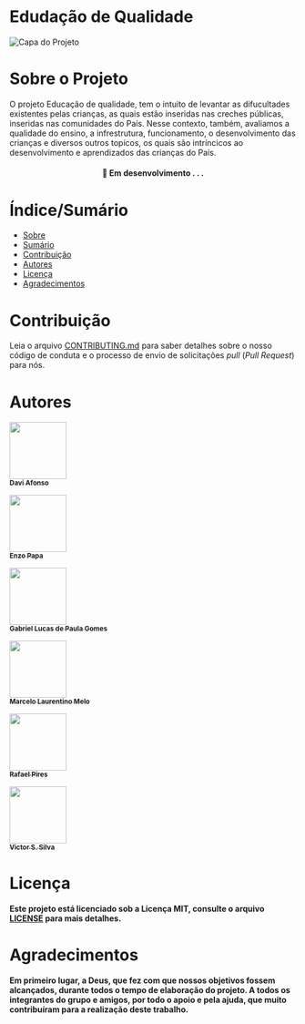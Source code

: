 # Edudação de Qualidade 


![Capa do Projeto](http://www.mpgo.mp.br/portal/imagens/2018/01/17/17_23_37_817_educa%C3%A7%C3%A3o_ensino_infantil_escola_livros.jpg)

# Sobre o Projeto

O projeto Educação de qualidade, tem o intuito de levantar as difucultades existentes pelas crianças, as quais estão inseridas nas creches públicas, inseridas nas comunidades do País. Nesse contexto, também, avaliamos a qualidade do ensino, a infrestrutura, funcionamento, o desenvolvimento das crianças e diversos outros topícos, os quais são intríncicos ao desenvolvimento e aprendizados das crianças do País.

<h4 align="center"> 
	🚧  Em desenvolvimento . . .
</h4>

# Índice/Sumário

* [Sobre](#sobre-o-projeto)
* [Sumário](#índice/sumário)
* [Contribuição](#contribuição)
* [Autores](#autores)
* [Licença](#licença)
* [Agradecimentos](#agradecimentos)


# Contribuição

Leia o arquivo [CONTRIBUTING.md](CONTRIBUTING.md) para saber detalhes sobre o nosso código de conduta e o processo de envio de solicitações *pull* (*Pull Request*) para nós.

# Autores

<a href="https://github.com/DaviAfonso88"><img src="https://avatars.githubusercontent.com/u/89953265?v=4" width="100px;" alt=""/><br /><sub><b>Davi Afonso </b></sub></a>

<a href="https://github.com/EnzoPapa"><img src="https://avatars.githubusercontent.com/u/90208620?s=400&u=a9eed2bb85a6bb6a45af74a4f53ee0e481213bda&v=4" width="100px;" alt=""/><br /><sub><b>Enzo Papa  </b></sub></a> <b> 

<a href="https://github.com/gabriellucas11"><img src="https://avatars.githubusercontent.com/u/86935074?s=400&u=77dfdf29f143ceb6f518b214d871b71442608e23&v=4" width="100px;" alt=""/><br /><sub><b>Gabriel Lucas de Paula Gomes </b></sub></a> <b> 
	
<a href="https://github.com/MarcLaurents"><img src="https://avatars.githubusercontent.com/u/90254883?v=4" width="100px;" alt=""/><br /><sub><b>Marcelo Laurentino Melo </b></sub></a><br /> <b>
	
	
<a href="https://github.com/rehfeld13"><img src="https://avatars.githubusercontent.com/u/88861731?v=4" width="100px;" alt=""/><br /><sub><b>Rafael Pires</b></sub></a><br /> <b> 


<a href="https://github.com/ViictorSS"><img src="https://avatars.githubusercontent.com/u/90292206?v=4" width="100px;" alt=""/><br /><sub><b>Victor S. Silva </b></sub></a><br /> <b>








# Licença

Este projeto está licenciado sob a Licença MIT,  consulte o arquivo [LICENSE](LICENSE) para mais detalhes.

# Agradecimentos

Em primeiro lugar, а Deus, qυе fez com que nossos objetivos fossem alcançados, durante todos o tempo de elaboração do projeto. A todos os integrantes do grupo e amigos, por todo o apoio e pela ajuda, que muito contribuíram para a realização deste trabalho.
